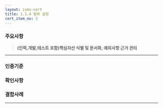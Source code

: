 ```yaml
---
layout: isms-cert
title: 1.1.4 범위 설정
cert_item_no: 3
---
```


### 주요사항  
> **(인력,개발,테스트 포함)핵심자산 식별 및 문서화, 예외사항 근거 관리**

---  

### 인증기준


### 확인사항




### 결함사례


---



 